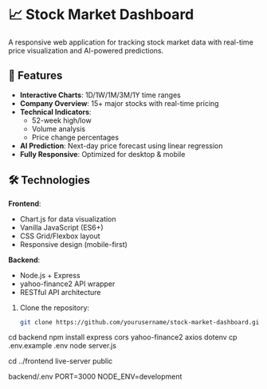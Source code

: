 # 📈 Stock Market Dashboard

A responsive web application for tracking stock market data with real-time price visualization and AI-powered predictions.

## 🌟 Features

- **Interactive Charts**: 1D/1W/1M/3M/1Y time ranges
- **Company Overview**: 15+ major stocks with real-time pricing
- **Technical Indicators**: 
  - 52-week high/low
  - Volume analysis
  - Price change percentages
- **AI Prediction**: Next-day price forecast using linear regression
- **Fully Responsive**: Optimized for desktop & mobile

## 🛠️ Technologies

**Frontend**:
- Chart.js for data visualization
- Vanilla JavaScript (ES6+)
- CSS Grid/Flexbox layout
- Responsive design (mobile-first)

**Backend**:
- Node.js + Express
- yahoo-finance2 API wrapper
- RESTful API architecture

1. Clone the repository:
   ```bash
   git clone https://github.com/yourusername/stock-market-dashboard.git


  cd backend
npm install express cors yahoo-finance2 axios dotenv
cp .env.example .env
node server.js

cd ../frontend
live-server public

backend/.env
PORT=3000
NODE_ENV=development
